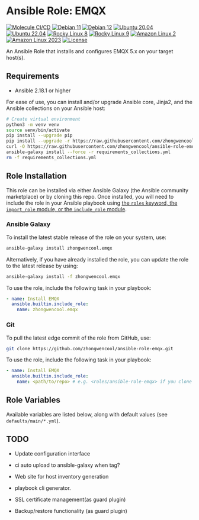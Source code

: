 # Ansible Role: EMQX

[![Molecule CI/CD](https://github.com/zhongwencool/ansible-role-emqx/actions/workflows/molecule.yml/badge.svg)](https://github.com/zhongwencool/ansible-role-emqx/actions/workflows/molecule.yml) [![Debian 11](https://img.shields.io/badge/Debian-11-blue?logo=debian)](https://www.debian.org/) [![Debian 12](https://img.shields.io/badge/Debian-12-blue?logo=debian)](https://www.debian.org/) [![Ubuntu 20.04](https://img.shields.io/badge/Ubuntu-20.04-orange?logo=ubuntu)](https://ubuntu.com/) [![Ubuntu 22.04](https://img.shields.io/badge/Ubuntu-22.04-orange?logo=ubuntu)](https://ubuntu.com/) [![Rocky Linux 8](https://img.shields.io/badge/Rocky%20Linux-8-green?logo=rocky-linux)](https://rockylinux.org/) [![Rocky Linux 9](https://img.shields.io/badge/Rocky%20Linux-9-green?logo=rocky-linux)](https://rockylinux.org/) [![Amazon Linux 2](https://img.shields.io/badge/Amazon%20Linux-2-232F3E?logo=amazon-aws)](https://aws.amazon.com/amazon-linux-2/) [![Amazon Linux 2023](https://img.shields.io/badge/Amazon%20Linux-2023-232F3E?logo=amazon-aws)](https://aws.amazon.com/linux/) [![License](https://img.shields.io/badge/License-Apache--2.0-blue.svg)](https://opensource.org/licenses/Apache-2.0)


An Ansible Role that installs and configures EMQX 5.x on your target host(s).

## Requirements

- Ansible 2.18.1 or higher

For ease of use, you can install and/or upgrade Ansible core, Jinja2, and the Ansible collections on your Ansible host:

```bash
# Create virtual environment
python3 -m venv venv
source venv/bin/activate
pip install --upgrade pip
pip install --upgrade -r https://raw.githubusercontent.com/zhongwencool/ansible-role-emqx/main/requirements.txt
curl -O https://raw.githubusercontent.com/zhongwencool/ansible-role-emqx/main/meta/requirements_collections.yml
ansible-galaxy install --force -r requirements_collections.yml
rm -f requirements_collections.yml
```

## Role Installation

This role can be installed via either Ansible Galaxy (the Ansible community marketplace) or by cloning this repo. Once installed, you will need to include the role in your Ansible playbook using [the `roles` keyword, the `import_role` module, or the `include_role` module](https://docs.ansible.com/ansible/latest/playbook_guide/playbooks_reuse_roles.html#using-roles).

### Ansible Galaxy

To install the latest stable release of the role on your system, use:

```bash
ansible-galaxy install zhongwencool.emqx
```

Alternatively, if you have already installed the role, you can update the role to the latest release by using:

```bash
ansible-galaxy install -f zhongwencool.emqx
```

To use the role, include the following task in your playbook:

```yaml
- name: Install EMQX
  ansible.builtin.include_role:
    name: zhongwencool.emqx
```

### Git

To pull the latest edge commit of the role from GitHub, use:

```bash
git clone https://github.com/zhongwencool/ansible-role-emqx.git
```

To use the role, include the following task in your playbook:

```yaml
- name: Install EMQX
  ansible.builtin.include_role:
    name: <path/to/repo> # e.g. <roles/ansible-role-emqx> if you clone the repo inside your project's roles directory
```

## Role Variables

Available variables are listed below, along with default values (see `defaults/main/*.yml`).


## TODO
- Update configuration interface
- ci auto upload to ansible-galaxy when tag?

- Web site for host inventory generation
- playbook cli generator.

- SSL certificate management(as guard plugin)
- Backup/restore functionality (as guard plugin)
